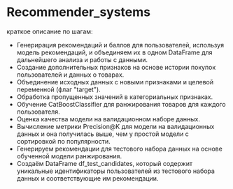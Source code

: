 # Recommender_systems

краткое описание по шагам:

- Генерирация рекомендаций и  баллов для пользователей, используя модель рекомендаций, и объединяем их в одном DataFrame для дальнейшего анализа и работы с данными.
- Создание дополнительных признаков на основе истории покупок пользователей и данных о товарах.
- Объединение исходных данных с новыми признаками и целевой переменной (флаг "target").
- Обработка пропущенных значений в категориальных признаках.
- Обучение CatBoostClassifier для ранжирования товаров для каждого пользователя.
- Оценка качества модели на валидационном наборе данных.
- Вычисление метрики Precision@K для модели на валидационных данных и она получилась выше, чем у простой модели с сортировкой по популярности.
- Генерируем рекомендации для тестового набора данных на основе обученной модели ранжирования.
- Создаём DataFrame df_test_candidates, который содержит уникальные идентификаторы пользователей из тестового набора данных и соответствующие им рекомендации.
